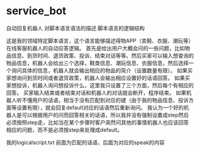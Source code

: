 # service_bot
自动回复机器人
对脚本语言语法的描述
脚本语言的逻辑结构
    
这是我的领域特定脚本语言，这个语言能够描述得物APP（卖鞋、衣服、潮玩等）在线客服机器人的自动应答逻辑。
首先是给出用户大概会问的一些问题，比如物品信息、到货时间、退货政策、投诉、结束对话等等。然后买家可以输入想查询的物品信息，机器人会给出三个选择，鞋类信息、潮玩信息、衣服信息，然后选择一个询问具体的信息，机器人就会输出相应的物品的简介（设置数量有限）。
如果买家想询问到货时间或者退货政策，机器人会输出相应设置好的话语回答。
如果买家想投诉，机器人询问想投诉什么，这里我只设置了三个方面，然后每个有相应的回答。
买家输入结束或者结束对话和机器人的对话就会断开，程序结束。
如果机器人听不懂用户的话语，相当于没有匹配到对应的键（由于我的物品信息、投诉方面等设置有限），就会回复default对应的话语然后重新询问。
我认为一个好的机器人是可以根据用户的问而回答相关的话语，所以我并没有强制设置成step然后必须按照step走，比如当在某个步骤时客户突然问其他的事情机器人也应该回答相应的问题，而不是必须按step来处理成default。

我的logicalscript.txt 前面为匹配的话语，后面为对应的speak的内容
